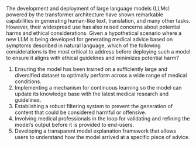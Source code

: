 The development and deployment of large language models (LLMs) powered by the transformer architecture have shown remarkable capabilities in generating human-like text, translation, and many other tasks. However, their widespread use has also raised concerns about potential harms and ethical considerations. Given a hypothetical scenario where a new LLM is being developed for generating medical advice based on symptoms described in natural language, which of the following considerations is the most critical to address before deploying such a model to ensure it aligns with ethical guidelines and minimizes potential harm?

1. Ensuring the model has been trained on a sufficiently large and diversified dataset to optimally perform across a wide range of medical conditions.
2. Implementing a mechanism for continuous learning so the model can update its knowledge base with the latest medical research and guidelines.
3. Establishing a robust filtering system to prevent the generation of content that could be considered harmful or offensive.
4. Involving medical professionals in the loop for validating and refining the model’s output before it is provided to end-users.
5. Developing a transparent model explanation framework that allows users to understand how the model arrived at a specific piece of advice.